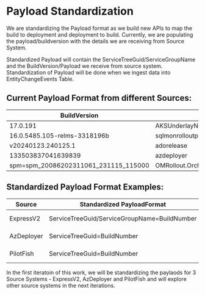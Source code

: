 # Payload Standardization

We are standardizing the Payload format as we build new APIs to map the build to deployment and deployment to build. Currently, we are populating the payload/buildversion with the details we are receiving from Source System. 

Standardized Payload will contain the ServiceTreeGuid/ServiceGroupName and the BuildVersion/Payload we receive from source system. Standardization of Payload will be done when we ingest data into EntityChangeEvents Table.


## Current Payload Format from different Sources: 

| BuildVersion | Source |
|--------------|--------|
| 17.0.191 | AKSUnderlayNodeInfo |
| 16.0.5485.105-relms-3318196b | sqlmonrolloutprogress_infrastructureupgrades |
| v20240123.240125.1 | adorelease |
| 133503837041639839 | azdeployer |
|spm=spm_20086202311061_231115_115000|OMRollout.OrchestrationManagerTraceEvent


## Standardized Payload Format Examples:

|Source| Standardized PayloadFormat | Example |
|--|----------------------------|---------|
|ExpressV2 | ServiceTreeGuid/ServiceGroupName=BuildNumber | fe63f845-4aee-4313-9b2e-3a8a2fe61897/analyticsingestion=1.0.9.1265 |
|AzDeployer | ServiceTreeGuid=BuildNumber | 7a1b250d-eda8-4a74-918e-ca5fe0d0e9f8=5096320|
|PilotFish | ServiceTreeGuid=BuildNumber |1bd5fd01-0565-4c8e-affe-ec1b21c96529=5093666  |


In the first iteratoin of this work, we will be standardizing the paylaods for 3 Source Systems - ExpressV2, AzDeployer and PilotFish and will explore other source systems in the next iterations.